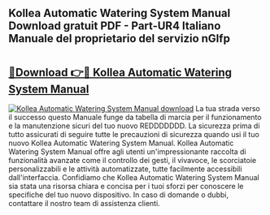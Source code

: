 ## Kollea Automatic Watering System Manual Download gratuit PDF - Part-UR4 Italiano Manuale del proprietario del servizio nGlfp

# <h2><a href="http://dfd640.blite.top/?on=Kollea+Automatic+Watering+System+Manual">🔗Download 👉🔴 Kollea Automatic Watering System Manual</a></h2>

[![Kollea Automatic Watering System Manual download](https://i.imgur.com/lujVjoI.png)](http://dfd640.blite.top/?on=Kollea+Automatic+Watering+System+Manual)
La tua strada verso il successo questo Manuale funge da tabella di marcia per il funzionamento e la manutenzione sicuri del tuo nuovo REDDDDDDD. La sicurezza prima di tutto assicurati di seguire tutte le precauzioni di sicurezza quando usi il tuo nuovo Kollea Automatic Watering System Manual. Kollea Automatic Watering System Manual offre agli utenti un'impressionante raccolta di funzionalità avanzate come il controllo dei gesti, il vivavoce, le scorciatoie personalizzabili e le attività automatizzate, tutte facilmente accessibili dall'interfaccia. Confidiamo che Kollea Automatic Watering System Manual sia stata una risorsa chiara e concisa per i tuoi sforzi per conoscere le specifiche del tuo nuovo dispositivo. In caso di domande o dubbi, contattare il nostro team di assistenza clienti.
